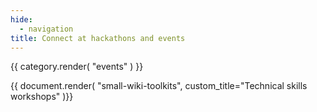 ```yaml
---
hide:
  - navigation
title: Connect at hackathons and events
---
```

{{ category.render( "events" ) }}

{{ document.render( "small-wiki-toolkits", custom_title="Technical skills workshops" )}}

